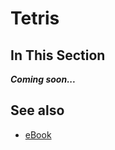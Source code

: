 # Tetris

## In This Section

***Coming soon...***

## See also

* [eBook](/docs/documentation/eBook)
